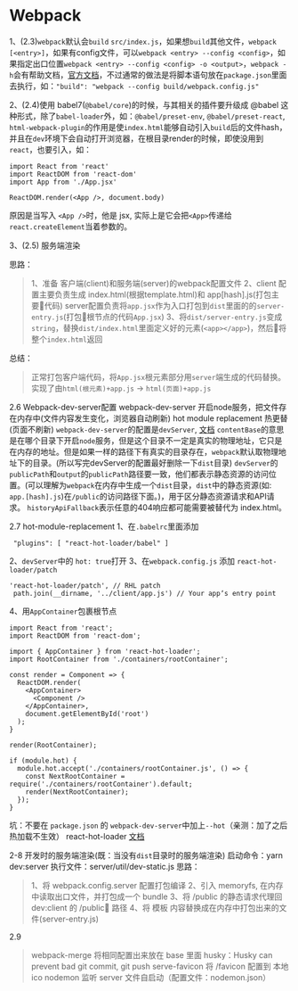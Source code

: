 # Webpack
1、(2.3)`webpack`默认会`build` `src/index.js`，如果想`build`其他文件，`webpack [<entry>]`，如果有config文件，可以`webpack <entry> --config <config>`，如果指定出口位置`webpack <entry> --config <config> -o <output>`，`webpack -h`会有帮助文档，[官方文档](:https://webpack.js.org/api/cli/)，不过通常的做法是将脚本语句放在`package.json`里面去执行，如：`"build": "webpack --config build/webpack.config.js"`

2、(2.4)使用 babel7(`@babel/core`)的时候，与其相关的插件要升级成 @babel 这种形式，除了`babel-loader`外，如：`@babel/preset-env`, `@babel/preset-react`, `html-webpack-plugin`的作用是使`index.html`能够自动引入`build`后的文件hash，并且在`dev`环境下会自动打开浏览器，在根目录render的时候，即使没用到`react`，也要引入，如：
```
import React from 'react'
import ReactDOM from 'react-dom'
import App from './App.jsx'

ReactDOM.render(<App />, document.body)
```
原因是当写入 `<App />`时，他是 jsx, 实际上是它会把`<App>`传递给`react.createElement`当着参数的。


3、(2.5) 服务端渲染

思路：
> 1、准备 客户端(client)和服务端(server)的webpack配置文件
> 2、client 配置主要负责生成 index.html(根据template.html)和 app[hash].js(打包主要代码)
server配置负责将`app.jsx`作为入口打包到`dist`里面的的`server-entry.js`(打包根节点的代码`App.jsx`)
> 3、将`dist/server-entry.js`变成 `string`，替换`dist/index.html`里面定义好的元素(`<app></app>`)，然后将整个`index.html`返回

总结：
> 正常打包客户端代码，将`App.jsx`根元素部分用`server`端生成的代码替换。实现了由`html(根元素)+app.js` -> `html(页面)+app.js`

2.6 Webpack-dev-server配置
webpack-dev-server 开启node服务，把文件存在内存中(文件内容发生变化，浏览器自动刷新)
hot module replacement 热更替(页面不刷新)
`webpack-dev-server`的配置是`devServer`, [文档](https://webpack.docschina.org/configuration/dev-server/#devserver)
`contentBase`的意思是在哪个目录下开启`node`服务，但是这个目录不一定是真实的物理地址，它只是在内存的地址。但是如果一样的路径下有真实的目录存在，`webpack`默认取物理地址下的目录。(所以写完devServer的配置最好删除一下`dist`目录)
`devServer`的`publicPath`和`output`的`publicPath`路径要一致，他们都表示静态资源的访问位置。(可以理解为`webpack`在内存中生成一个`dist`目录，`dist`中的静态资源(如: `app.[hash].js`)在`/public`的访问路径下面。)，用于区分静态资源请求和API请求。
`historyApiFallback`表示任意的404响应都可能需要被替代为 index.html。

2.7 hot-module-replacement
1、在`.babelrc`里面添加
```
 "plugins": [ "react-hot-loader/babel" ]
 ```
 2、`devServer`中的 `hot: true`打开
 3、在`webpack.config.js` 添加 `react-hot-loader/patch`
 ```
 'react-hot-loader/patch', // RHL patch
  path.join(__dirname, '../client/app.js') // Your appʼs entry point
 ```
 4、用`AppContainer`包裹根节点
```
import React from 'react';
import ReactDOM from 'react-dom';

import { AppContainer } from 'react-hot-loader';
import RootContainer from './containers/rootContainer';

const render = Component => {
  ReactDOM.render(
    <AppContainer>
      <Component />
    </AppContainer>,
    document.getElementById('root')
  );
}

render(RootContainer);

if (module.hot) {
  module.hot.accept('./containers/rootContainer.js', () => {
    const NextRootContainer = require('./containers/rootContainer').default;
    render(NextRootContainer);
  });
}
```
坑：不要在 `package.json` 的 `webpack-dev-server`中加上`--hot`（亲测：加了之后热加载不生效）
react-hot-loader [文档](http://gaearon.github.io/react-hot-loader/getstarted/#step-2-of-3-using-hmr-to-replace-the-root-component)

2-8 开发时的服务端渲染(既：当没有`dist`目录时的服务端渲染)
启动命令：yarn dev:server
执行文件：server/util/dev-static.js
思路：
> 1、将 webpack.config.server 配置打包编译
> 2、引入 memoryfs, 在内存中读取出口文件，并打包成一个 bundle
> 3、将 /public 的静态请求代理回 dev:client 的 /public 路径
> 4、将 模板 内容替换成在内存中打包出来的文件(server-entry.js)

2.9
> webpack-merge 将相同配置出来放在 base 里面
> husky：Husky can prevent bad git commit, git push
> serve-favicon 将 /favicon 配置到 本地 ico
> nodemon 监听 server 文件自启动（配置文件：nodemon.json）
